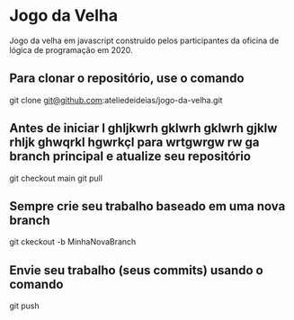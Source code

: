 # Jogo da Velha
Jogo da velha em javascript construído pelos participantes da oficina de lógica de programação em 2020.

## Para clonar o repositório, use o comando
git clone git@github.com:ateliedeideias/jogo-da-velha.git

## Antes de iniciar l ghljkwrh gklwrh gklwrh gjklw rhljk ghwqrkl hgwrkçl para  wrtgwrgw rw ga branch principal e atualize seu repositório
git checkout main
git pull

## Sempre crie seu trabalho baseado em uma nova branch
git ckeckout -b MinhaNovaBranch

## Envie seu trabalho (seus commits) usando o comando
git push